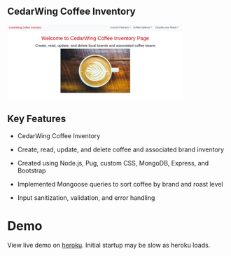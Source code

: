 ## CedarWing Coffee Inventory

<div>
<img src="/CoffeeInventoryApp.png" alt="CedarWing" width="400">
</div>

## Key Features
*  CedarWing Coffee Inventory

* Create, read, update, and delete coffee and associated brand inventory

* Created using Node.js, Pug, custom CSS, MongoDB, Express, and Bootstrap

* Implemented Mongoose queries to sort coffee by brand and roast level

* Input sanitization, validation, and error handling

# Demo
View live demo on [heroku](https://cedarwing.herokuapp.com/). Initial startup may be slow as heroku loads.
